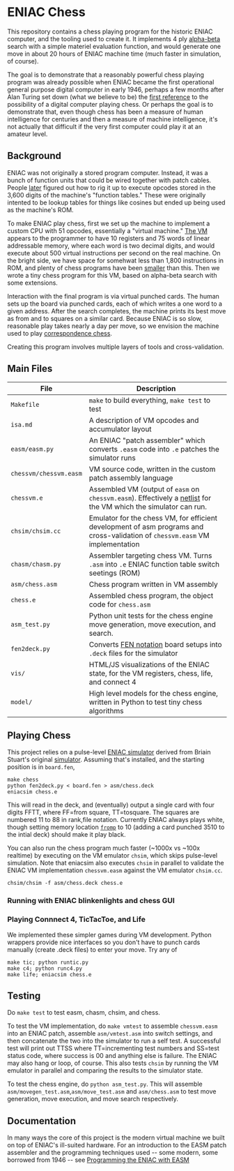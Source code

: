 # ENIAC Chess

This repository contains a chess playing program for the historic ENIAC computer, and the tooling used to create it. It implements 4 ply [alpha-beta](https://www.chessprogramming.org/Alpha-Beta) search with a simple materiel evaluation function, and would generate one move in about 20 hours of ENIAC machine time (much faster in simulation, of course). 

The goal is to demonstrate that a reasonably powerful chess playing program was already possible when ENIAC became the first operational general purpose digital computer in early 1946, perhaps a few months after Alan Turing set down (what we believe to be) the [first reference](https://www.google.com/books/edition/Alan_Turing_s_Electronic_Brain/wfMDW-IP8yMC?hl=en&gbpv=1&bsq=chess) to the possibility of a digital computer playing chess. Or perhaps the goal is to demonstrate that, even though chess has been a measure of human intelligence for centuries and then a measure of machine intelligence, it's not actually that difficult if the very first computer could play it at an amateur level.

## Background

ENIAC was not originally a stored program computer.  Instead, it was a bunch of function units that could be wired together with patch cables.  People [later](https://eniacinaction.com/the-articles/2-engineering-the-miracle-of-the-eniac-implementing-the-modern-code-paradigm/) figured out how to rig it up to execute opcodes stored in the 3,600 digits of the machine's "function tables." These were originally intented to be lookup tables for things like cosines but ended up being used as the machine's ROM.

To make ENIAC play chess, first we set up the machine to implement a custom CPU with 51 opcodes, essentially a "virtual machine." [The VM](https://github.com/jeredw/eniac-chess/blob/master/isa.md) appears to the programmer to have 10 registers and 75 words of linear addressable memory, where each word is two decimal digits, and would execute about 500 virtual instructions per second on the real machine. On the bright side, we have space for somehwat less than 1,800 instructions in ROM, and plenty of chess programs have been [smaller](https://www.chessprogramming.org/MicroChess) than this. Then we wrote a tiny chess program for this VM, based on alpha-beta search with some extensions. 

Interaction with the final program is via virtual punched cards. The human sets up the board via punched cards, each of which writes a one word to a given address. After the search completes, the machine prints its best move as from and to squares on a similar card. Because ENIAC is so slow, reasonable play takes nearly a day per move, so we envision the machine used to play [correspondence chess](https://en.wikipedia.org/wiki/Correspondence_chess).

Creating this program involves multiple layers of tools and cross-validation. 

## Main Files

| File                     | Description                                     |
| ------------------------ | ----------------------------------------------- |
| `Makefile`               | `make` to build everything, `make test` to test |
| `isa.md`                 | A description of VM opcodes and accumulator layout |
| `easm/easm.py`           | An ENIAC "patch assembler" which converts `.easm` code into `.e` patches the simulator runs |
| `chessvm/chessvm.easm`   | VM source code, written in the custom patch assembly language |
| `chessvm.e`              | Assembled VM (output of `easm` on `chessvm.easm`). Effectively a [netlist](https://en.wikipedia.org/wiki/Netlist) for the VM which the simulator can run. |
| `chsim/chsim.cc`         | Emulator for the chess VM, for efficient development of asm programs and cross-validation of `chessvm.easm` VM implementation |
| `chasm/chasm.py`         | Assembler targeting chess VM. Turns `.asm` into `.e` ENIAC function table switch seetings (ROM)|
| `asm/chess.asm`          | Chess program written in VM assembly |
| `chess.e`                | Assembled chess program, the object code for `chess.asm`
| `asm_test.py`            | Python unit tests for the chess engine move generation, move execution, and search. |
| `fen2deck.py`            | Converts [FEN notation](https://www.chess-poster.com/english/fen/fen_epd_viewer.htm) board setups into `.deck` files for the simulator |
| `vis/`                   | HTML/JS visualizations of the ENIAC state, for the VM registers, chess, life, and connect 4 |
| `model/`                 | High level models for the chess engine, written in Python to test tiny chess algorithms |


## Playing Chess
This project relies on a pulse-level [ENIAC simulator](https://www.github.com/jeredw/eniacsim) derived from Briain Stuart's original [simulator](https://www.cs.drexel.edu/~bls96/eniac/eniac.html). Assuming that's installed, and the starting position is in `board.fen`, 
```
make chess
python fen2deck.py < board.fen > asm/chess.deck
eniacsim chess.e
```

This will read in the deck, and (eventually) output a single card with four digits FFTT, where FF=from square, TT=tosquare. The squares are numbered 11 to 88 in rank,file notation. Currently ENIAC always plays white, though setting memory location [`fromp`](https://github.com/jeredw/eniac-chess/blob/master/asm/memory_layout.asm) to 10 (adding a card punched 3510 to the intial deck) should make it play black.

You can also run the chess program much faster (~1000x vs ~100x realtime) by executing on the VM emulator `chsim`, which skips pulse-level simulation. Note that eniacsim also executes `chsim` in parallel to validate the ENIAC VM implementation `chessvm.easm` against the VM emulator `chsim.cc`.
```
chsim/chsim -f asm/chess.deck chess.e
```

### Running with ENIAC blinkenlights and chess GUI

### Playing Connnect 4, TicTacToe, and Life
We implemented these simpler games during VM development. Python wrappers provide nice interfaces so you don't have to punch cards manually (create .deck files) to enter your move. Try any of
```
make tic; python runtic.py
make c4; python runc4.py
make life; eniacsim chess.e
```

## Testing
Do `make test` to test easm, chasm, chsim, and chess.

To test the VM implementation, do `make vmtest` to assemble `chessvm.easm` into an ENIAC patch, assemble `asm/vmtest.asm` into switch settings, and then concatenate the two into the simulator to run a self test. A successful test will print out TTSS where TT=incrementing test numbers and SS=test status code, where success is 00 and anything else is failure. The ENIAC may also hang or loop, of course. This also tests `chsim` by running the VM emulator in parallel and comparing the results to the simulator state.

To test the chess engine, do `python asm_test.py`. This will assemble `asm/movegen_test.asm`,`asm/move_test.asm` and `asm/chess.asm` to test move generation, move execution, and move search respectively.


## Documentation
In many ways the core of this project is the modern virtual machine we built on top of ENIAC's ill-suited hardware. For an introduction to the EASM patch assembler and the programming techniques used -- some modern, some borrowed from 1946 -- see [Programming the ENIAC with EASM](https://github.com/jeredw/eniac-chess/blob/master/easm.md)
